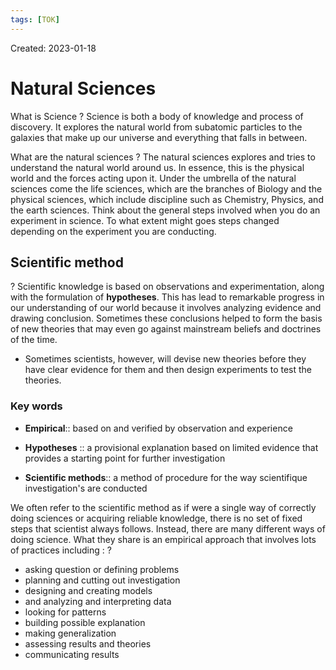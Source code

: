 ```yaml
---
tags: [TOK] 
---
```

Created: 2023-01-18

# Natural Sciences

What is Science
?
Science is both a body of knowledge and process of discovery. It explores the natural world from subatomic particles to the galaxies that make up our universe and everything that falls in between.
<!--SR:!2023-03-31,40,230-->

What are the natural sciences
?
The natural sciences explores and tries to understand the natural world around us. In essence, this is the physical world and the forces acting upon it. Under the umbrella of the natural sciences come the life sciences, which are the branches of Biology and the physical sciences, which include discipline such as Chemistry, Physics, and the earth sciences. Think about the general steps involved when you do an experiment in science. To what extent might goes steps changed depending on the experiment you are conducting.
<!--SR:!2023-03-13,30,230-->

## Scientific method
?
Scientific knowledge is based on observations and experimentation, along with the formulation of **hypotheses**. This has lead to remarkable progress in our understanding of our world because it involves analyzing evidence and drawing conclusion. Sometimes these conclusions helped to form the basis of new theories that may even go against mainstream beliefs and doctrines of the time. 
- Sometimes scientists, however, will devise new theories before they have clear evidence for them and then design experiments to test the theories.
<!--SR:!2023-04-10,47,230-->

### Key words
- **Empirical**:: based on and verified by observation and experience
<!--SR:!2023-02-27,24,250-->
- **Hypotheses** :: a provisional explanation based on limited evidence that provides a starting point for further investigation
<!--SR:!2023-04-08,46,230-->
- **Scientific methods**:: a method of procedure for the way scientifique investigation's are conducted 
<!--SR:!2023-03-11,25,210-->

We often refer to the scientific method as if were a single way of correctly doing sciences or acquiring reliable knowledge, there is no set of fixed steps that scientist always follows. Instead, there are many different ways of doing science. What they share is an empirical approach that involves lots of practices including : 
?
- asking question or defining problems
- planning and cutting out investigation 
- designing and creating models
- and analyzing and interpreting data 
- looking for patterns 
- building possible explanation 
- making generalization
- assessing results and theories 
- communicating results
<!--SR:!2023-03-30,40,222-->